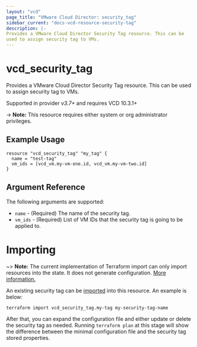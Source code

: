 ```yaml
---
layout: "vcd"
page_title: "VMware Cloud Director: security_tag"
sidebar_current: "docs-vcd-resource-security-tag"
description: |-
Provides a VMware Cloud Director Security Tag resource. This can be
used to assign security tag to VMs.
---
```


# vcd\_security\_tag

Provides a VMware Cloud Director Security Tag resource. This can be
used to assign security tag to VMs.

Supported in provider *v3.7+* and requires VCD 10.3.1+

-> **Note:** This resource requires either system or org administrator privileges.

## Example Usage

```hcl
resource "vcd_security_tag" "my_tag" {
  name = "test-tag"
  vm_ids = [vcd_vm.my-vm-one.id, vcd_vm.my-vm-two.id]
}
```
## Argument Reference

The following arguments are supported:

* `name` - (Required) The name of the security tag.
* `vm_ids` - (Required) List of VM IDs that the security tag is going to be applied to.

# Importing

~> **Note:** The current implementation of Terraform import can only import resources into the state.
It does not generate configuration. [More information.](https://www.terraform.io/docs/import/)

An existing security tag can be [imported][docs-import] into this resource. An example is below:

```
terraform import vcd_security_tag.my-tag my-security-tag-name
```

[docs-import]:https://www.terraform.io/docs/import/

After that, you can expand the configuration file and either update or delete the security tag as needed. Running `terraform plan`
at this stage will show the difference between the minimal configuration file and the security tag stored properties.
